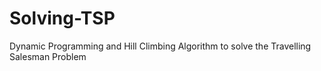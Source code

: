 # Solving-TSP
Dynamic Programming and Hill Climbing Algorithm to solve the Travelling Salesman Problem
